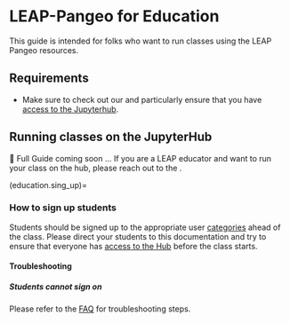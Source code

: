 # LEAP-Pangeo for Education

This guide is intended for folks who want to run classes using the LEAP Pangeo resources.

## Requirements
- Make sure to check out our [](tutorial.getting_started) and particularly ensure that you have [access to the Jupyterhub](hub.access).


## Running classes on the JupyterHub

🚧 Full Guide coming soon ... If you are a LEAP educator and want to run your class on the hub, please reach out to the [](support.data_compute_team).

(education.sing_up)=
### How to sign up students

Students should be signed up to the appropriate user [categories](users.categories) ahead of the class. Please direct your students to this documentation and try to ensure that everyone has [access to the Hub](hub:server:login) before the class starts.

#### Troubleshooting

##### Students cannot sign on

Please refer to the [FAQ](faq.cannot-log-into-hub) for troubleshooting steps.
